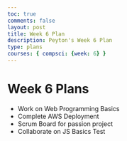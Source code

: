 ```yaml
---
toc: true
comments: false
layout: post
title: Week 6 Plan
description: Peyton's Week 6 Plan
type: plans
courses: { compsci: {week: 6} }
---
```


# Week 6 Plans
- Work on Web Programming Basics
- Complete AWS Deployment
- Scrum Board for passion project
- Collaborate on JS Basics Test
